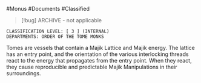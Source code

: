 #Monus #Documents #Classified

> [!bug] ARCHIVE - not applicable

```
CLASSIFICATION LEVEL: [ 3 ] (INTERNAL)
DEPARTMENTS: ORDER OF THE TOME MONKS
```

Tomes are vessels that contain a Majik Lattice and Majik energy. The lattice has an entry point, and the orientation of the various interlocking threads react to the energy that propagates from the entry point. When they react, they cause reproducible and predictable Majik Manipulations in their surroundings.